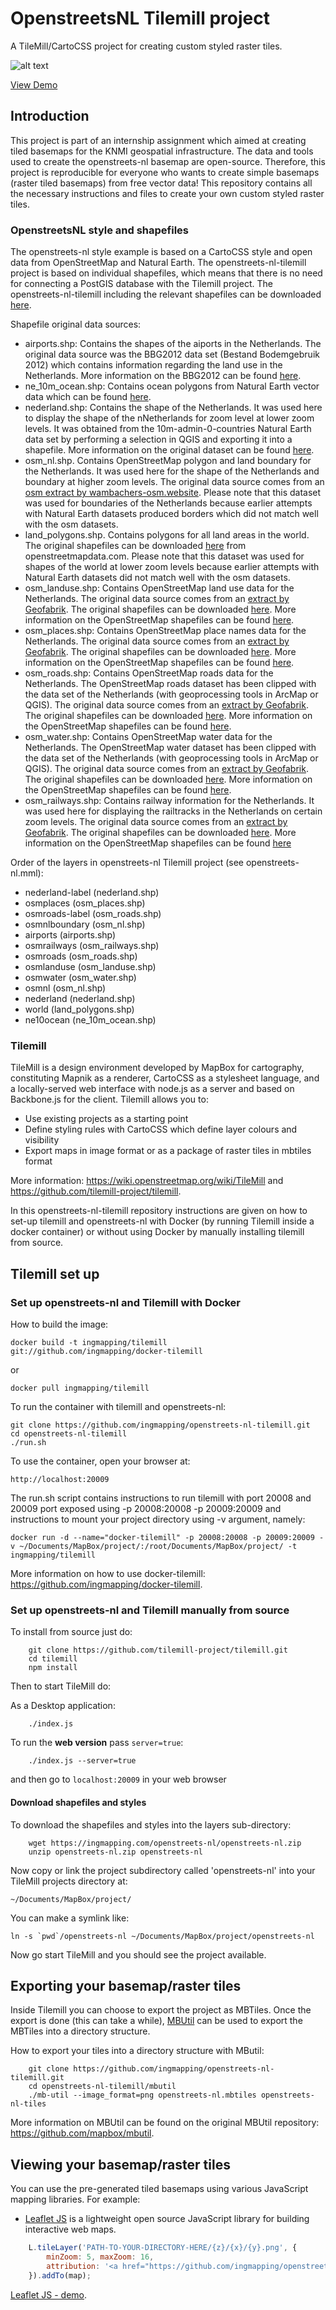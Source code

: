 # OpenstreetsNL Tilemill project

A TileMill/CartoCSS project for creating custom styled raster tiles. 

![alt text](https://github.com/ingmapping/openstreets-nl-tilemill/blob/master/demo.gif)

[View Demo](https://tileserver.ingmapping.com/openstreets_nl/demo.html)


## Introduction  

This project is part of an internship assignment which aimed at creating tiled basemaps for the KNMI geospatial infrastructure. The data and tools used to create the openstreets-nl basemap are open-source. Therefore, this project is reproducible for everyone who wants to create simple basemaps (raster tiled basemaps) from free vector data! This repository contains all the necessary instructions and files to create your own custom styled raster tiles. 

### OpenstreetsNL style and shapefiles
The openstreets-nl style example is based on a CartoCSS style and open data from OpenStreetMap and Natural Earth. The openstreets-nl-tilemill project is based on individual shapefiles, which means that there is no need for connecting a PostGIS database with the Tilemill project. The openstreets-nl-tilemill including the relevant shapefiles can be downloaded [here](https://ingmapping.com/openstreets-nl/openstreets-nl.zip).

Shapefile original data sources:
* airports.shp: Contains the shapes of the aiports in the Netherlands. The original data source was the BBG2012 data set  (Bestand Bodemgebruik 2012) which contains information regarding the land use in the Netherlands. More information on the BBG2012 can be found [here](https://data.overheid.nl/data/dataset/bestand-bodemgebruik-2012-shape-file).
* ne_10m_ocean.shp: Contains ocean polygons from Natural Earth vector data which can be found [here](https://www.naturalearthdata.com/downloads/10m-physical-vectors/10m-ocean/).
* nederland.shp: Contains the shape of the Netherlands. It was used here to display the shape of the nNetherlands for zoom level at lower zoom levels. It was obtained from the 10m-admin-0-countries Natural Earth data set by performing a selection in QGIS and exporting it into a shapefile. More information on the original dataset can be found [here](https://www.naturalearthdata.com/downloads/10m-cultural-vectors/10m-admin-0-countries/). 
* osm_nl.shp. Contains OpenStreetMap polygon and land boundary for the Netherlands. It was used here for the shape of the Netherlands and boundary at higher zoom levels. The original data source comes from an [osm extract by wambachers-osm.website](https://wambachers-osm.website/boundaries/). Please note that this dataset was used for boundaries of the Netherlands because  earlier attempts with Natural Earth datasets produced borders which did not match well with the osm datasets. 
* land_polygons.shp. Contains polygons for all land areas in the world. The original shapefiles can be downloaded [here](http://data.openstreetmapdata.com/land-polygons-complete-4326.zip) from openstreetmapdata.com. Please note that this dataset was used for shapes of the world at lower zoom levels because earlier attempts with Natural Earth datasets did not match well with the osm datasets. 
* osm_landuse.shp: Contains OpenStreetMap land use data for the Netherlands. The original data source comes from an [extract by Geofabrik](http://download.geofabrik.de/europe/netherlands.html). The original shapefiles can be downloaded [here](http://download.geofabrik.de/europe/netherlands-latest-free.shp.zip). More information on the OpenStreetMap shapefiles can be found [here](http://download.geofabrik.de/osm-data-in-gis-formats-free.pdf).
* osm_places.shp: Contains OpenStreetMap place names data for the Netherlands. The original data source comes from an [extract by Geofabrik](http://download.geofabrik.de/europe/netherlands.html). The original shapefiles can be downloaded [here](http://download.geofabrik.de/europe/netherlands-latest-free.shp.zip). More information on the OpenStreetMap shapefiles can be found [here](http://download.geofabrik.de/osm-data-in-gis-formats-free.pdf).
* osm_roads.shp: Contains OpenStreetMap roads data for the Netherlands. The OpenStreetMap roads dataset has been clipped with the data set of the Netherlands (with geoprocessing tools in ArcMap or QGIS). The original data source comes from an [extract by Geofabrik](http://download.geofabrik.de/europe/netherlands.html). The original shapefiles can be downloaded [here](http://download.geofabrik.de/europe/netherlands-latest-free.shp.zip). More information on the OpenStreetMap shapefiles can be found [here](http://download.geofabrik.de/osm-data-in-gis-formats-free.pdf). 
* osm_water.shp: Contains OpenStreetMap water data for the Netherlands. The OpenStreetMap water dataset has been clipped with the data set of the Netherlands (with geoprocessing tools in ArcMap or QGIS). The original data source comes from an [extract by Geofabrik](http://download.geofabrik.de/europe/netherlands.html). The original shapefiles can be downloaded [here](http://download.geofabrik.de/europe/netherlands-latest-free.shp.zip). More information on the OpenStreetMap shapefiles can be found [here](http://download.geofabrik.de/osm-data-in-gis-formats-free.pdf).
* osm_railways.shp: Contains railway information for the Netherlands. It was used here for displaying the railtracks in the Netherlands on certain zoom levels. The original data source comes from an [extract by Geofabrik](http://download.geofabrik.de/europe/netherlands.html). The original shapefiles can be downloaded [here](http://download.geofabrik.de/europe/netherlands-latest-free.shp.zip). More information on the OpenStreetMap shapefiles can be found [here](http://download.geofabrik.de/osm-data-in-gis-formats-free.pdf)

Order of the layers in openstreets-nl Tilemill project (see openstreets-nl.mml):
* nederland-label (nederland.shp)
* osmplaces (osm_places.shp)
* osmroads-label (osm_roads.shp)
* osmnlboundary (osm_nl.shp)
* airports (airports.shp)
* osmrailways (osm_railways.shp)
* osmroads (osm_roads.shp)
* osmlanduse (osm_landuse.shp)
* osmwater (osm_water.shp)
* osmnl (osm_nl.shp)
* nederland (nederland.shp)
* world (land_polygons.shp)
* ne10ocean (ne_10m_ocean.shp)

### Tilemill

TileMill is a design environment developed by MapBox for cartography, constituting Mapnik as a renderer, CartoCSS as a stylesheet language, and a locally-served web interface with node.js as a server and based on Backbone.js for the client. Tilemill allows you to:

* Use existing projects as a starting point 
* Define styling rules with CartoCSS which define layer colours and visibility
* Export maps in image format or as a package of raster tiles in mbtiles format

More information: https://wiki.openstreetmap.org/wiki/TileMill and https://github.com/tilemill-project/tilemill.

In this openstreets-nl-tilemill repository instructions are given on how to set-up tilemill and openstreets-nl with Docker (by running Tilemill inside a docker container) or without using Docker by manually installing tilemill from source.

## Tilemill set up

### Set up openstreets-nl and Tilemill with Docker 

How to build the image:

```
docker build -t ingmapping/tilemill git://github.com/ingmapping/docker-tilemill
```

or 

```
docker pull ingmapping/tilemill
```

To run the container with tilemill and openstreets-nl:

```
git clone https://github.com/ingmapping/openstreets-nl-tilemill.git
cd openstreets-nl-tilemill
./run.sh
```

To use the container, open your browser at:

```
http://localhost:20009
```

The run.sh script contains instructions to run tilemill with port 20008 and 20009 port exposed using -p 20008:20008 -p 20009:20009 and instructions to mount your project directory using -v argument, namely:

```
docker run -d --name="docker-tilemill" -p 20008:20008 -p 20009:20009 -v ~/Documents/MapBox/project/:/root/Documents/MapBox/project/ -t ingmapping/tilemill
```

More information on how to use docker-tilemill: https://github.com/ingmapping/docker-tilemill. 

### Set up openstreets-nl and Tilemill manually from source

To install from source just do:
```
    git clone https://github.com/tilemill-project/tilemill.git
    cd tilemill
    npm install
```
Then to start TileMill do:

As a Desktop application:
```
    ./index.js 
```
To run the **web version** pass `server=true`: 
```
    ./index.js --server=true
```
and then go to `localhost:20009` in your web browser

#### Download shapefiles and styles

To download the shapefiles and styles into the layers sub-directory:

```
    wget https://ingmapping.com/openstreets-nl/openstreets-nl.zip
    unzip openstreets-nl.zip openstreets-nl
```

Now copy or link the project subdirectory called 'openstreets-nl' into
your TileMill projects directory at:

    ~/Documents/MapBox/project/

You can make a symlink like:

    ln -s `pwd`/openstreets-nl ~/Documents/MapBox/project/openstreets-nl

Now go start TileMill and you should see the project available.

## Exporting your basemap/raster tiles

Inside Tilemill you can choose to export the project as MBTiles. Once the export is done (this can take a while), [MBUtil](https://github.com/mapbox/mbutil) can be used to export the MBTiles into a directory structure.

How to export your tiles into a directory structure with MButil:

```
    git clone https://github.com/ingmapping/openstreets-nl-tilemill.git
    cd openstreets-nl-tilemill/mbutil
    ./mb-util --image_format=png openstreets-nl.mbtiles openstreets-nl-tiles
```
More information on MBUtil can be found on the original MBUtil repository: https://github.com/mapbox/mbutil. 

## Viewing your basemap/raster tiles

You can use the pre-generated tiled basemaps using various JavaScript mapping libraries. For example:

* [Leaflet JS](https://leafletjs.com/) is a lightweight open source JavaScript library for building interactive web maps.

```js
	L.tileLayer('PATH-TO-YOUR-DIRECTORY-HERE/{z}/{x}/{y}.png', {
		minZoom: 5, maxZoom: 16,
		attribution: '<a href="https://github.com/ingmapping/openstreets-nl-tilemill/">Basemap created with Tilemill</a> - <a href="https:// 	www.ingmapping.com">ingmapping.com</a>'
	}).addTo(map);
```
[Leaflet JS - demo](https://tileserver.ingmapping.com/openstreets_nl/demo.html).
